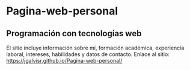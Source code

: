 # Pagina-web-personal
## Programación con tecnologías web
El sitio incluye información sobre mí, formación académica, experiencia laboral, intereses, habilidades y datos de contacto.
Enlace al sitio: https://jgalvisr.github.io/Pagina-web-personal/
